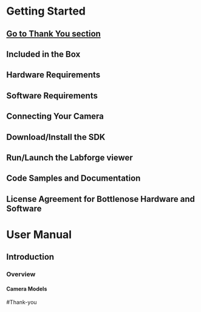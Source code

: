 # **Getting Started**
## [Go to Thank You section](#thank-you)
## Included in the Box
## Hardware Requirements
## Software Requirements
## Connecting Your Camera
## Download/Install the SDK
## Run/Launch the Labforge viewer
## Code Samples and Documentation
## License Agreement for Bottlenose Hardware and Software



# **User Manual**
## Introduction
### Overview
#### Camera Models


#Thank-you
